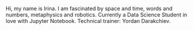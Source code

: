Hi, my name is Irina. I am fascinated by space and time, words and numbers, metaphysics and robotics. Currently a Data Science Student in love with Jupyter Notebook. Technical trainer: Yordan Darakchiev.
